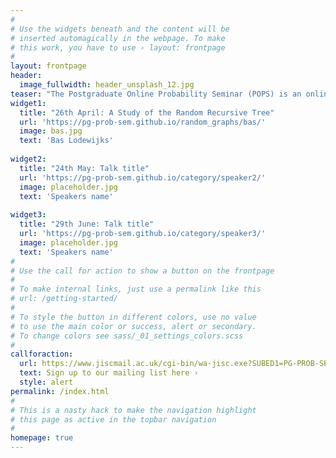 ```yaml
---
#
# Use the widgets beneath and the content will be
# inserted automagically in the webpage. To make
# this work, you have to use › layout: frontpage
#
layout: frontpage
header:
  image_fullwidth: header_unsplash_12.jpg
teaser: "The Postgraduate Online Probability Seminar (POPS) is an online platform for doctoral students and post-docs from all over the world to present and promote their research to a global audience in areas related to probability and its applications."
widget1:
  title: "26th April: A Study of the Random Recursive Tree"
  url: 'https://pg-prob-sem.github.io/random_graphs/bas/'
  image: bas.jpg
  text: 'Bas Lodewijks'
  
widget2:
  title: "24th May: Talk title"
  url: 'https://pg-prob-sem.github.io/category/speaker2/'
  image: placeholder.jpg
  text: 'Speakers name'
  
widget3:
  title: "29th June: Talk title"
  url: 'https://pg-prob-sem.github.io/category/speaker3/'
  image: placeholder.jpg
  text: 'Speakers name'
#
# Use the call for action to show a button on the frontpage
#
# To make internal links, just use a permalink like this
# url: /getting-started/
#
# To style the button in different colors, use no value
# to use the main color or success, alert or secondary.
# To change colors see sass/_01_settings_colors.scss
#
callforaction:
  url: https://www.jiscmail.ac.uk/cgi-bin/wa-jisc.exe?SUBED1=PG-PROB-SEM&A=1
  text: Sign up to our mailing list here ›
  style: alert
permalink: /index.html
#
# This is a nasty hack to make the navigation highlight
# this page as active in the topbar navigation
#
homepage: true
---
```


